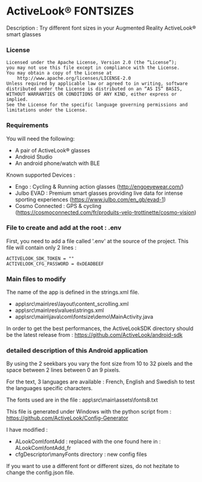 # ActiveLook® FONTSIZES

Description : Try different font sizes in your Augmented Reality ActiveLook® smart glasses
   
### License

```
Licensed under the Apache License, Version 2.0 (the “License”);
you may not use this file except in compliance with the License.
You may obtain a copy of the License at
    http://www.apache.org/licenses/LICENSE-2.0
Unless required by applicable law or agreed to in writing, software
distributed under the License is distributed on an “AS IS” BASIS,
WITHOUT WARRANTIES OR CONDITIONS OF ANY KIND, either express or implied.
See the License for the specific language governing permissions and
limitations under the License.
```

### Requirements

You will need the following:
- A pair of ActiveLook® glasses
- Android Studio
- An android phone/watch with BLE

Known supported Devices :
- Engo : Cycling & Running action glasses (http://engoeyewear.com/)
- Julbo EVAD : Premium smart glasses providing live data for intense sporting experiences (https://www.julbo.com/en_gb/evad-1)
- Cosmo Connected : GPS & cycling (https://cosmoconnected.com/fr/produits-velo-trottinette/cosmo-vision)

### File to create and add at the root : .env

First, you need to add a file called '.env' at the source of the project. This file will contain only 2 lines :
```
ACTIVELOOK_SDK_TOKEN = ""
ACTIVELOOK_CFG_PASSWORD = 0xDEADBEEF
```

### Main files to modify

The name of the app is defined in the strings.xml file.

* app\src\main\res\layout\content_scrolling.xml
* app\src\main\res\values\strings.xml
* app\src\main\java\com\fontsize\demo\MainActivity.java

In order to get the best performances, the ActiveLookSDK directory should be the latest release from : https://github.com/ActiveLook/android-sdk

### detailed description of this Android application

By using the 2 seekbars you vary the font size from 10 to 32 pixels and the space between 2 lines between 0 an 9 pixels.

For the text, 3 languages are available : French, English and Swedish to test the languages specific characters.

The fonts used are in the file : app\src\main\assets\fonts8.txt

This file is generated under Windows with the python script from : https://github.com/ActiveLook/Config-Generator

I have modified :
* ALookCom\fontAdd  : replaced with the one found here in : ALookCom\fontAdd_fr
* cfgDescriptor\manyFonts directory : new config files

If you want to use a different font or different sizes, do not hezitate to change the config.json file.
